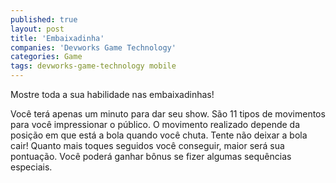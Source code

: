 ```yaml
---
published: true
layout: post
title: 'Embaixadinha'
companies: 'Devworks Game Technology'
categories: Game
tags: devworks-game-technology mobile
---
```

Mostre toda a sua habilidade nas embaixadinhas!

Você terá apenas um minuto para dar seu show. São 11 tipos de movimentos para você impressionar o público. O movimento realizado depende da posição em que está a bola quando você chuta. Tente não deixar a bola cair! Quanto mais toques seguidos você conseguir, maior será sua pontuação. Você poderá ganhar bônus se fizer algumas sequências especiais.